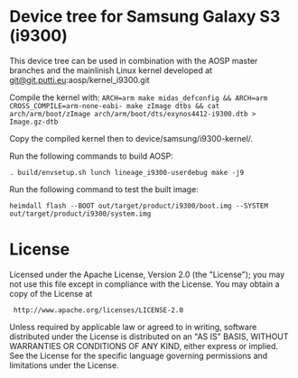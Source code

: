 # Device tree for Samsung Galaxy S3 (i9300)

This device tree can be used in combination with the AOSP master
branches and the mainlinish Linux kernel developed at
git@git.putti.eu:aosp/kernel_i9300.git

Compile the kernel with: `ARCH=arm make midas_defconfig && ARCH=arm CROSS_COMPILE=arm-none-eabi- make zImage dtbs && cat arch/arm/boot/zImage arch/arm/boot/dts/exynos4412-i9300.dtb > Image.gz-dtb`

Copy the compiled kernel then to device/samsung/i9300-kernel/.

Run the following commands to build AOSP:

`
. build/envsetup.sh
lunch lineage_i9300-userdebug
make -j9
`

Run the following command to test the built image:

`heimdall flash --BOOT out/target/product/i9300/boot.img --SYSTEM out/target/product/i9300/system.img`

# License

Licensed under the Apache License, Version 2.0 (the "License");
you may not use this file except in compliance with the License.
You may obtain a copy of the License at

     http://www.apache.org/licenses/LICENSE-2.0

Unless required by applicable law or agreed to in writing, software
distributed under the License is distributed on an "AS IS" BASIS,
WITHOUT WARRANTIES OR CONDITIONS OF ANY KIND, either express or implied.
See the License for the specific language governing permissions and
limitations under the License.
